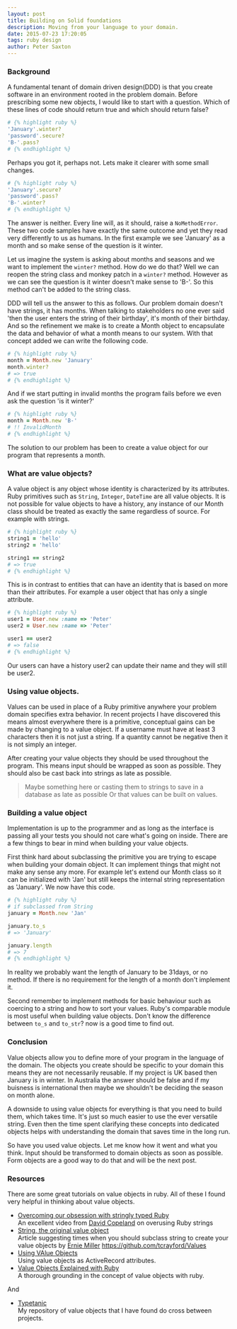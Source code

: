 ```yaml
---
layout: post
title: Building on Solid foundations
description: Moving from your language to your domain.
date: 2015-07-23 17:20:05
tags: ruby design
author: Peter Saxton
---
```


### Background

A fundamental tenant of domain driven design(DDD) is that you create software in an environment rooted in the problem domain. Before prescribing some new objects, I would like to start with a question. Which of these lines of code should return true and which should return false?

```rb
# {% highlight ruby %}
'January'.winter?
'password'.secure?
'B-'.pass?
# {% endhighlight %}
```


Perhaps you got it, perhaps not. Lets make it clearer with some small changes.

```rb
# {% highlight ruby %}
'January'.secure?
'password'.pass?
'B-'.winter?
# {% endhighlight %}
```

The answer is neither. Every line will, as it should, raise a `NoMethodError`. These two code samples have exactly the same outcome and yet they read very differently to us as humans. In the first example we see 'January' as a month and so make sense of the question is it winter.

Let us imagine the system is asking about months and seasons and we want to implement the `winter?` method. How do we do that? Well we can reopen the string class and monkey patch in a `winter?` method. However as we can see the question is it winter doesn't make sense to 'B-'. So this method can't be added to the string class.

DDD will tell us the answer to this as follows. Our problem domain doesn't have strings, it has months. When talking to stakeholders no one ever said 'then the user enters the string of their birthday', it's month of their birthday. And so the refinement we make is to create a Month object to encapsulate the data and behavior of what a month means to our system. With that concept added we can write the following code.

```rb
# {% highlight ruby %}
month = Month.new 'January'
month.winter?
# => true
# {% endhighlight %}
```

And if we start putting in invalid months the program fails before we even ask the question 'is it winter?'

```rb
# {% highlight ruby %}
month = Month.new 'B-'
# !! InvalidMonth
# {% endhighlight %}
```

The solution to our problem has been to create a value object for our program that represents a month.

### What are value objects?

A value object is any object whose identity is characterized by its attributes. Ruby primitives such as `String`, `Integer`, `DateTime` are all value objects. It is not possible for value objects to have a history, any instance of our Month class should be treated as exactly the same regardless of source. For example with strings.

```rb
# {% highlight ruby %}
string1 = 'hello'
string2 = 'hello'

string1 == string2
# => true
# {% endhighlight %}
```

This is in contrast to entities that can have an identity that is based on more than their attributes. For example a user object that has only a single attribute.

```rb
# {% highlight ruby %}
user1 = User.new :name => 'Peter'
user2 = User.new :name => 'Peter'

user1 == user2
# => false
# {% endhighlight %}
```

Our users can have a history user2 can update their name and they will still be user2.

### Using value objects.
Values can be used in place of a Ruby primitive anywhere your problem domain specifies extra behavior. In recent projects I have discovered this means almost everywhere there is a primitive, conceptual gains can be made by changing to a value object. If a username must have at least 3 characters then it is not just a string. If a quantity cannot be negative then it is not simply an integer.

After creating your value objects they should be used throughout the program. This means input should be wrapped as soon as possible. They should also be cast back into strings as late as possible.

> Maybe something here or casting them to strings to save in a database as late as possible
> Or that values can be built on values.

### Building a value object
Implementation is up to the programmer and as long as the interface is passing all your tests you should not care what's going on inside. There are a few things to bear in mind when building your value objects.

First think hard about subclassing the primitive you are trying to escape when building your domain object. It can implement things that might not make any sense any more. For example let's extend our Month class so it can be initialized with 'Jan' but still keeps the internal string representation as 'January'. We now have this code.

```rb
# {% highlight ruby %}
# if subclassed from String
january = Month.new 'Jan'

january.to_s
# => 'January'

january.length
# => 7
# {% endhighlight %}
```

In reality we probably want the length of January to be 31days, or no method. If there is no requirement for the length of a month don't implement it.

Second remember to implement methods for basic behaviour such as coercing to a string and how to sort your values. Ruby's comparable module is most useful when building value objects. Don't know the difference between `to_s` and `to_str`? now is a good time to find out.

### Conclusion
Value objects allow you to define more of your program in the language of the domain. The objects you create should be specific to your domain this means they are not necessarily reusable. If my project is UK based then January is in winter. In Australia the answer should be false and if my buisness is international then maybe we shouldn't be deciding the season on month alone.

A downside to using value objects for everything is that you need to build them, which takes time. It's just so much easier to use the ever versatile string. Even then the time spent clarifying these concepts into dedicated objects helps with understanding the domain that saves time in the long run.

So have you used value objects. Let me know how it went and what you think.
Input should be transformed to domain objects as soon as possible. Form objects are a good way to do that and will be the next post.

### Resources

There are some great tutorials on value objects in ruby. All of these I found very helpful in thinking about value objects.

- [Overcoming our obsession with stringly typed Ruby](https://www.youtube.com/watch?v=7Obobjq8g_U)  
  An excellent video from [David Copeland](https://twitter.com/davetron5000) on overusing Ruby strings
- [String, the original value object](http://erniemiller.org/2012/11/01/ruby-tidbit-string-the-original-value-object/)  
  Article suggesting times when you should subclass string to create your value objects by [Ernie Miller](https://twitter.com/erniemiller)
https://github.com/tcrayford/Values
- [Using VAlue Objects](http://www.informit.com/articles/article.aspx?p=2220311&seqNum=11)  
  Using value objects as ActiveRecord attributes.
- [Value Objects Explained with Ruby](http://www.sitepoint.com/value-objects-explained-with-ruby/)  
  A thorough grounding in the concept of value objects with ruby.

And

- [Typetanic](https://github.com/CrowdHailer/typtanic)  
  My repository of value objects that I have found do cross between projects.
